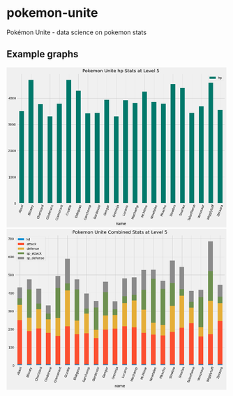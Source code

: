 # pokemon-unite
Pokémon Unite - data science on pokemon stats

## Example graphs
![hp graph at level 5](./graphs/hpLevel5.png)
![overall graph at level 5](./graphs/overallLevel5.png)